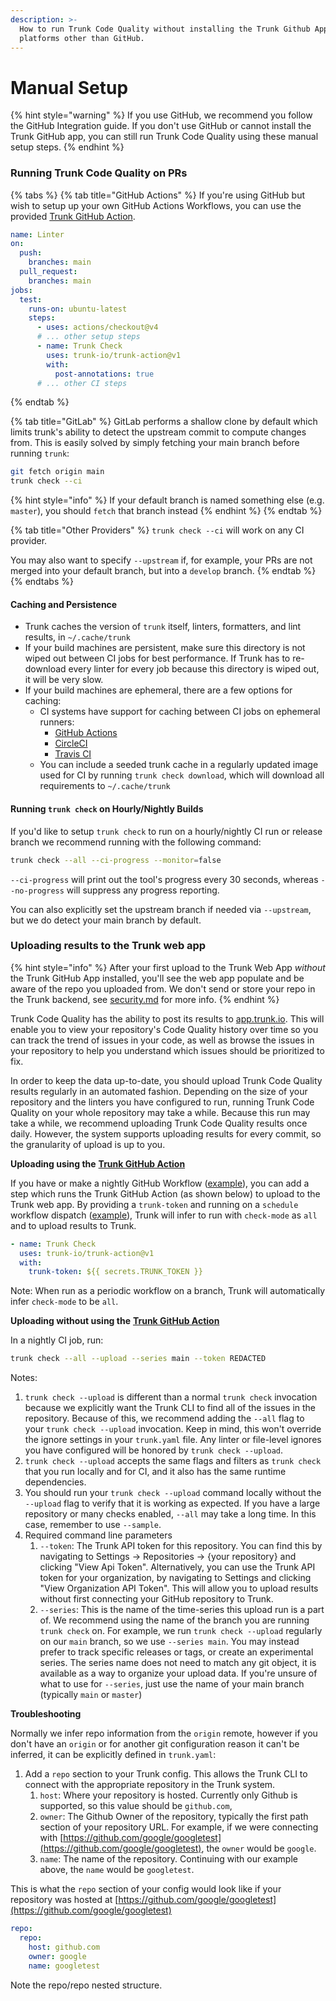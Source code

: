 ```yaml
---
description: >-
  How to run Trunk Code Quality without installing the Trunk Github App, or on
  platforms other than GitHub.
---
```


# Manual Setup

{% hint style="warning" %}
If you use GitHub, we recommend you follow the GitHub Integration guide. If you don't use GitHub or cannot install the Trunk GitHub app, you can still run Trunk Code Quality using these manual setup steps.
{% endhint %}

### Running Trunk Code Quality on PRs

{% tabs %}
{% tab title="GitHub Actions" %}
If you're using GitHub but wish to setup up your own GitHub Actions Workflows, you can use the provided [Trunk GitHub Action](https://github.com/marketplace/actions/trunk-check).

```yaml
name: Linter
on:
  push:
    branches: main
  pull_request:
    branches: main
jobs:
  test:
    runs-on: ubuntu-latest
    steps:
      - uses: actions/checkout@v4
      # ... other setup steps
      - name: Trunk Check
        uses: trunk-io/trunk-action@v1
        with:
          post-annotations: true
      # ... other CI steps
```
{% endtab %}

{% tab title="GitLab" %}
GitLab performs a shallow clone by default which limits trunk's ability to detect the upstream commit to compute changes from. This is easily solved by simply fetching your main branch before running `trunk`:

```bash
git fetch origin main
trunk check --ci
```

{% hint style="info" %}
If your default branch is named something else (e.g. `master`), you should `fetch` that branch instead
{% endhint %}
{% endtab %}

{% tab title="Other Providers" %}
`trunk check --ci` will work on any CI provider.

You may also want to specify `--upstream` if, for example, your PRs are not merged into your default branch, but into a `develop` branch.
{% endtab %}
{% endtabs %}

#### Caching and Persistence

* Trunk caches the version of `trunk` itself, linters, formatters, and lint results, in `~/.cache/trunk`
* If your build machines are persistent, make sure this directory is not wiped out between CI jobs for best performance. If Trunk has to re-download every linter for every job because this directory is wiped out, it will be very slow.
* If your build machines are ephemeral, there are a few options for caching:
  * CI systems have support for caching between CI jobs on ephemeral runners:
    * [GitHub Actions](https://github.com/actions/cache)
    * [CircleCI](https://circleci.com/docs/caching/)
    * [Travis CI](https://docs.travis-ci.com/user/caching/)
  * You can include a seeded trunk cache in a regularly updated image used for CI by running `trunk check download`, which will download all requirements to `~/.cache/trunk`

#### Running `trunk check` on Hourly/Nightly Builds

If you'd like to setup `trunk check` to run on a hourly/nightly CI run or release branch we recommend running with the following command:

```bash
trunk check --all --ci-progress --monitor=false
```

`--ci-progress` will print out the tool's progress every 30 seconds, whereas `--no-progress` will suppress any progress reporting.

You can also explicitly set the upstream branch if needed via `--upstream`, but we do detect your main branch by default.

### Uploading results to the Trunk web app

{% hint style="info" %}
After your first upload to the Trunk Web App _without_ the Trunk GitHub App installed, you'll see the web app populate and be aware of the repo you uploaded from. We don't send or store your repo in the Trunk backend, see [security.md](../security.md "mention") for more info.
{% endhint %}

Trunk Code Quality has the ability to post its results to [app.trunk.io](https://app.trunk.io). This will enable you to view your repository's Code Quality history over time so you can track the trend of issues in your code, as well as browse the issues in your repository to help you understand which issues should be prioritized to fix.

In order to keep the data up-to-date, you should upload Trunk Code Quality results regularly in an automated fashion. Depending on the size of your repository and the linters you have configured to run, running Trunk Code Quality on your whole repository may take a while. Because this run may take a while, we recommend uploading Trunk Code Quality results once daily. However, the system supports uploading results for every commit, so the granularity of upload is up to you.

**Uploading using the** [**Trunk GitHub Action**](https://github.com/trunk-io/trunk-action)

If you have or make a nightly GitHub Workflow ([example](https://github.com/trunk-io/trunk-action/blob/main/.github/workflows/nightly.yaml)), you can add a step which runs the Trunk GitHub Action (as shown below) to upload to the Trunk web app. By providing a `trunk-token` and running on a `schedule` workflow dispatch ([example](https://github.com/trunk-io/trunk-action/blob/main/.github/workflows/nightly.yaml)), Trunk will infer to run with `check-mode` as `all` and to upload results to Trunk.

```yaml
- name: Trunk Check
  uses: trunk-io/trunk-action@v1
  with:
    trunk-token: ${{ secrets.TRUNK_TOKEN }}
```

Note: When run as a periodic workflow on a branch, Trunk will automatically infer `check-mode` to be `all`.

**Uploading without using the** [**Trunk GitHub Action**](https://github.com/trunk-io/trunk-action)

In a nightly CI job, run:

```bash
trunk check --all --upload --series main --token REDACTED
```

Notes:

1. `trunk check --upload` is different than a normal `trunk check` invocation because we explicitly want the Trunk CLI to find all of the issues in the repository. Because of this, we recommend adding the `--all` flag to your `trunk check --upload` invocation. Keep in mind, this won't override the ignore settings in your `trunk.yaml` file. Any linter or file-level ignores you have configured will be honored by `trunk check --upload`.
2. `trunk check --upload` accepts the same flags and filters as `trunk check` that you run locally and for CI, and it also has the same runtime dependencies.
3. You should run your `trunk check --upload` command locally without the `--upload` flag to verify that it is working as expected. If you have a large repository or many checks enabled, `--all` may take a long time. In this case, remember to use `--sample`.
4. Required command line parameters
   1. `--token`: The Trunk API token for this repository. You can find this by navigating to Settings → Repositories → {your repository} and clicking "View Api Token". Alternatively, you can use the Trunk API token for your organization, by navigating to Settings and clicking "View Organization API Token". This will allow you to upload results without first connecting your GitHub repository to Trunk.
   2. `--series`: This is the name of the time-series this upload run is a part of. We recommend using the name of the branch you are running `trunk check` on. For example, we run `trunk check --upload` regularly on our `main` branch, so we use `--series main`. You may instead prefer to track specific releases or tags, or create an experimental series. The series name does not need to match any git object, it is available as a way to organize your upload data. If you're unsure of what to use for `--series`, just use the name of your main branch (typically `main` or `master`)

**Troubleshooting**

Normally we infer repo information from the `origin` remote, however if you don't have an `origin` or for another git configuration reason it can't be inferred, it can be explicitly defined in `trunk.yaml`:

1. Add a `repo` section to your Trunk config. This allows the Trunk CLI to connect with the appropriate repository in the Trunk system.
   1. `host`: Where your repository is hosted. Currently only Github is supported, so this value should be `github.com`,
   2. `owner`: The Github Owner of the repository, typically the first path section of your repository URL. For example, if we were connecting with [https://github.com/google/googletest](https://github.com/google/googletest), the `owner` would be `google`.
   3. `name`: The name of the repository. Continuing with our example above, the `name` would be `googletest`.

This is what the `repo` section of your config would look like if your repository was hosted at [https://github.com/google/googletest](https://github.com/google/googletest)

```yaml
repo:
  repo:
    host: github.com
    owner: google
    name: googletest
```

Note the repo/repo nested structure.
